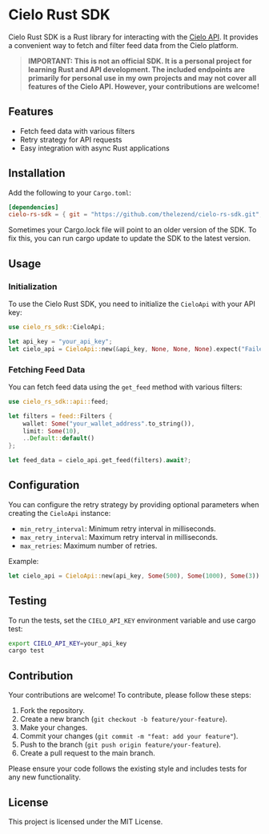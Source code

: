 # Cielo Rust SDK

Cielo Rust SDK is a Rust library for interacting with the [Cielo API](https://developer.cielo.finance/reference/getfeed). It provides a convenient way to fetch and filter feed data from the Cielo platform.

> **IMPORTANT: This is not an official SDK. It is a personal project for learning Rust and API development. The included endpoints are primarily for personal use in my own projects and may not cover all features of the Cielo API. However, your contributions are welcome!**

## Features

- Fetch feed data with various filters
- Retry strategy for API requests
- Easy integration with async Rust applications

## Installation

Add the following to your `Cargo.toml`:

```toml
[dependencies]
cielo-rs-sdk = { git = "https://github.com/thelezend/cielo-rs-sdk.git", branch = "main"}
```

Sometimes your Cargo.lock file will point to an older version of the SDK. To fix this, you can run cargo update to update the SDK to the latest version.

## Usage

### Initialization

To use the Cielo Rust SDK, you need to initialize the `CieloApi` with your API key:

```rust
use cielo_rs_sdk::CieloApi;

let api_key = "your_api_key";
let cielo_api = CieloApi::new(&api_key, None, None, None).expect("Failed to initialize CieloApi");
```

### Fetching Feed Data

You can fetch feed data using the `get_feed` method with various filters:

```rust
use cielo_rs_sdk::api::feed;

let filters = feed::Filters {
    wallet: Some("your_wallet_address".to_string()),
    limit: Some(10),
    ..Default::default()
};

let feed_data = cielo_api.get_feed(filters).await?;
```

## Configuration

You can configure the retry strategy by providing optional parameters when creating the `CieloApi` instance:

- `min_retry_interval`: Minimum retry interval in milliseconds.
- `max_retry_interval`: Maximum retry interval in milliseconds.
- `max_retries`: Maximum number of retries.

Example:

```rust
let cielo_api = CieloApi::new(api_key, Some(500), Some(1000), Some(3)).expect("Failed to create CieloApi");
```

## Testing

To run the tests, set the `CIELO_API_KEY` environment variable and use cargo test:

```sh
export CIELO_API_KEY=your_api_key
cargo test
```

## Contribution

Your contributions are welcome! To contribute, please follow these steps:

1. Fork the repository.
2. Create a new branch (`git checkout -b feature/your-feature`).
3. Make your changes.
4. Commit your changes (`git commit -m "feat: add your feature"`).
5. Push to the branch (`git push origin feature/your-feature`).
6. Create a pull request to the main branch.

Please ensure your code follows the existing style and includes tests for any new functionality.

## License

This project is licensed under the MIT License.
